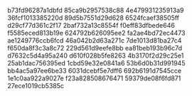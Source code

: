 b73fd96287a1dbfd
85ca9b2957538c88
4e479931235913a9
36fcf1013385220d
89d5b7551d29d628
6524fcaef38505ff
d29cf77d361c2f17
2baf732a13c8554f
f0eff83dfbede646
f5585eced813b19e
624792b626095ee2
fa2ae4bd72ec4473
ae1249776ccb6fcd
46a042b2d63a271c
7de1013d81ba27c4
f650da8f3c3a8c72
229d561d9eefe8bb
ea81beb193b96c7d
d7632c5d4a95a240
d610f028b5fe8263
4b3170f2d29c25e1
25ab1dac756395ed
1cbd59e32e0841a6
53b6d0b31d991945
bb4ac5a97ee6be33
6031dcebf5e7dff6
692b6191d7545cce
1e1c0aa922a9027e
f23a828508676471
59379de08f6fd871
27ece1019cb5385c
